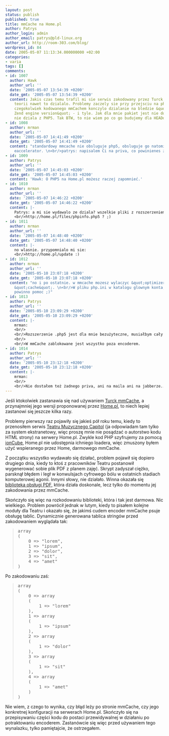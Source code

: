 ```yaml
---
layout: post
status: publish
published: true
title: mmCache na Home.pl
author: Patrys
author_login: admin
author_email: patrys@pld-linux.org
author_url: http://room-303.com/blog/
wordpress_id: 84
date: 2005-05-07 11:13:34.000000000 +02:00
categories:
- varia
tags: []
comments:
- id: 1007
  author: Hawk
  author_url: ''
  date: '2005-05-07 13:54:39 +0200'
  date_gmt: '2005-05-07 13:54:39 +0200'
  content: Jakis czas temu trafil mi sie serwis zakodowany przez Turck mmCache. W
    teorii nawet to dzialalo. Problemy zaczely sie przy przejsciu na php5. Otwarcie
    czegokolwiek kodowanego mmCachem konczylo dzialanie na bledzie &quot;Incorrect
    Zend engine version&quot; - i tyle. Jak dla mnie pakiet jest nie do uzytku jezeli
    nie dziala z PHP5. Tak BTW, to nie wiem po co go budujemy dla HEADowego PHPa :)
- id: 1008
  author: mrman
  author_url: ''
  date: '2005-05-07 14:41:49 +0200'
  date_gmt: '2005-05-07 14:41:49 +0200'
  content: "standardowy mmcache nie obsluguje php5, obsluguje go natomiast jego &#039;nastepca&#039;
    eaccelerator. \n<br/>patrys: napisalem Ci na priva, co powinienes zrobic :)"
- id: 1009
  author: Patrys
  author_url: ''
  date: '2005-05-07 14:45:03 +0200'
  date_gmt: '2005-05-07 14:45:03 +0200'
  content: 'Hawk: O PHP5 na Home.pl możesz raczej zapomnieć.'
- id: 1010
  author: mrman
  author_url: ''
  date: '2005-05-07 14:46:22 +0200'
  date_gmt: '2005-05-07 14:46:22 +0200'
  content: |-
    Patrys: a mi sie wydawalo ze dziala? wszelkie pliki z rozszerzeniem php5? ;)
    <br/>http://home.pl/files/phpinfo.php5 ? ;)
- id: 1011
  author: mrman
  author_url: ''
  date: '2005-05-07 14:48:40 +0200'
  date_gmt: '2005-05-07 14:48:40 +0200'
  content: |-
    no wlasnie. przypomnialo mi sie:
    <br/>http://home.pl/update :)
- id: 1012
  author: mrman
  author_url: ''
  date: '2005-05-10 23:07:18 +0200'
  date_gmt: '2005-05-10 23:07:18 +0200'
  content: "no i po ostatnie. w mmcache mozesz wylaczyc &quot;optimizer&quot;, zostawiajac
    &quot;cache&quot;. \n<br/>W pliku php.ini w katalogu glownym konta, umieszczasz\n<br/>mmcache.optimizer=0\n<br/>mmcache.enable=1\n<br/>To
    powinno pomoc ;)"
- id: 1013
  author: Patrys
  author_url: ''
  date: '2005-05-10 23:09:29 +0200'
  date_gmt: '2005-05-10 23:09:29 +0200'
  content: |-
    mrman:
    <br/>
    <br/>Rozszerzenie .php5 jest dla mnie bezużyteczne, musiałbym cały kod przed skopiowaniem od siebie potraktować sedem.
    <br/>
    <br/>W mmCache zablokowane jest wszystko poza encoderem.
- id: 1014
  author: Patrys
  author_url: ''
  date: '2005-05-10 23:12:18 +0200'
  date_gmt: '2005-05-10 23:12:18 +0200'
  content: |-
    mrman:
    <br/>
    <br/>Nie dostałem też żadnego priva, ani na maila ani na jabberze...
---
```

<p>Jeśli ktokolwiek zastanawia się nad używaniem <a href="http://turck-mmcache.sourceforge.net/">Turck mmCache</a>, a przynajmniej jego wersji proponowanej przez <a href="http://home.pl">Home.pl</a>, to niech lepiej zastanowi się jeszcze kilka razy.</p>

<p>Problemy pierwszy raz pojawiły się jakieś pół roku temu, kiedy to przenosiłem serwis <a href="http://teatr-capitol.pl/">Teatru Muzycznego Capitol</a> (ja odpowiadam tam tylko za system ekstranetowy, więc proszę mnie nie posądzać o autorstwo kodu HTML strony) na serwery Home.pl. Zwykle kod PHP szyfrujemy za pomocą <a href="http://www.ioncube.com/">ionCube</a>, Home.pl nie udostępnia ichniego loadera, więc zmuszony byłem użyć wspieranego przez Home, darmowego mmCache.</p>

<p>Z początku wszystko wydawało się działać, problem pojawił się dopiero drugiego dnia, kiedy to ktoś z pracowników Teatru postanowił wygenerować sobie plik PDF z planem zajęć. Skrypt zadyszał ciężko, parsknął błędem i legł w konwulsjach cyfrowego bólu w ostatnich stadiach komputerowej agonii. Innymi słowy, nie działało. Winna okazała się <a href="http://www.ros.co.nz/pdf/">biblioteka obsługi PDF</a>, która działa doskonale, lecz tylko do momentu jej zakodowania przez mmCache.</p>

<p>Skończyło się więc na rozkodowaniu biblioteki, która i tak jest darmowa. Nic wielkiego. Problem powrócił jednak w lutym, kiedy to pisałem kolejne moduły dla Teatru i okazało się, że jakimś cudem encoder mmCache psuje obsługę tablic. Dynamicznie generowana tablica stringów przed zakodowaniem wyglądała tak:</p>

<blockquote><pre>array
(
	0 => "lorem",
	1 => "ipsum",
	2 => "dolor",
	3 => "sit",
	4 => "amet"
)</pre></blockquote>

<p>Po zakodowaniu zaś:</p>

<blockquote><pre>array
(
	0 => array
	(
		1 => "lorem"
	),
	1 => array
	(
		1 => "ipsum"
	),
	2 => array
	(
		1 => "dolor"
	),
	3 => array
	(
		1 => "sit"
	),
	4 => array
	(
		1 => "amet"
	)
)</pre></blockquote>

<p>Nie wiem, z czego to wynika, czy błąd leży po stronie mmCache, czy jego konkretnej konfiguracji na serwerach Home.pl. Skończyło się na przepisywaniu części kodu do postaci przewidywalnej w działaniu po potraktowaniu encoderem. Zastanówcie się więc przed używaniem tego wynalazku, tylko pamiętajcie, że ostrzegałem.</p>
